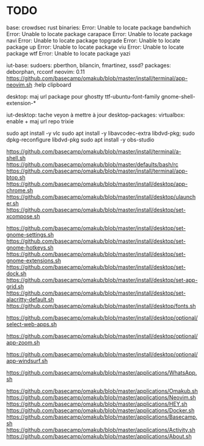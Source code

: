 # TODO

base:
  crowdsec
  rust binaries:
    Error: Unable to locate package bandwhich
    Error: Unable to locate package carapace
    Error: Unable to locate package navi
    Error: Unable to locate package topgrade
    Error: Unable to locate package up
    Error: Unable to locate package viu
    Error: Unable to locate package wtf
    Error: Unable to locate package yazi

iut-base:
  sudoers: pberthon, bilancin, fmartinez, sssd?
  packages: deborphan, rcconf
  neovim:
    0.11
    <https://github.com/basecamp/omakub/blob/master/install/terminal/app-neovim.sh>
    :help clipboard

desktop:
  maj url package pour ghostty
  ttf-ubuntu-font-family
  gnome-shell-extension-*

iut-desktop:
  tache veyon à mettre à jour
  desktop-packages:
                  virtualbox: enable + maj url repo trixie

sudo apt install -y vlc
sudo apt install -y libavcodec-extra libdvd-pkg; sudo dpkg-reconfigure libdvd-pkg
sudo apt install -y obs-studio

<https://github.com/basecamp/omakub/blob/master/install/terminal/a-shell.sh>
<https://github.com/basecamp/omakub/blob/master/defaults/bash/rc>
<https://github.com/basecamp/omakub/blob/master/install/terminal/app-btop.sh>
<https://github.com/basecamp/omakub/blob/master/install/desktop/app-chrome.sh>
<https://github.com/basecamp/omakub/blob/master/install/desktop/ulauncher.sh>
<https://github.com/basecamp/omakub/blob/master/install/desktop/set-xcompose.sh>

<https://github.com/basecamp/omakub/blob/master/install/desktop/set-gnome-settings.sh>
<https://github.com/basecamp/omakub/blob/master/install/desktop/set-gnome-hotkeys.sh>
<https://github.com/basecamp/omakub/blob/master/install/desktop/set-gnome-extensions.sh>
<https://github.com/basecamp/omakub/blob/master/install/desktop/set-dock.sh>
<https://github.com/basecamp/omakub/blob/master/install/desktop/set-app-grid.sh>
<https://github.com/basecamp/omakub/blob/master/install/desktop/set-alacritty-default.sh>
<https://github.com/basecamp/omakub/blob/master/install/desktop/fonts.sh>

<https://github.com/basecamp/omakub/blob/master/install/desktop/optional/select-web-apps.sh>

<https://github.com/basecamp/omakub/blob/master/install/desktop/optional/app-zoom.sh>

<https://github.com/basecamp/omakub/blob/master/install/desktop/optional/app-windsurf.sh>

<https://github.com/basecamp/omakub/blob/master/applications/WhatsApp.sh>

<https://github.com/basecamp/omakub/blob/master/applications/Omakub.sh>
<https://github.com/basecamp/omakub/blob/master/applications/Neovim.sh>
<https://github.com/basecamp/omakub/blob/master/applications/HEY.sh>
<https://github.com/basecamp/omakub/blob/master/applications/Docker.sh>
<https://github.com/basecamp/omakub/blob/master/applications/Basecamp.sh>
<https://github.com/basecamp/omakub/blob/master/applications/Activity.sh>
<https://github.com/basecamp/omakub/blob/master/applications/About.sh>

